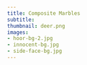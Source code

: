 ```yaml
---
title: Composite Marbles
subtitle:
thumbnail: deer.png
images:
- hoor-bg-2.jpg
- innocent-bg.jpg
- side-face-bg.jpg
---
```

